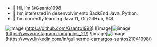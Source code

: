 - 👋 Hi, I’m @Gsanto1998
- 👀 I’m interested in  desenvolvimento BackEnd Java, Python.
- 🌱 I’m currently learning  Java 11,  Git/GitHub, SQL.

<!---
Gsanto1998/Gsanto1998 is a ✨ special ✨ repository because its `README.md` (this file) appears on your GitHub profile.
You can click the Preview link to take a look at your changes.
--->
![image](https://user-images.githubusercontent.com/103608379/167506759-ede2324a-3c8b-4f75-9f55-a0d60aca0bff.png)
(https://github.com/Gsanto1998)
![image]![image](https://user-images.githubusercontent.com/103608379/167506825-53b6fe44-9673-442e-9b64-fb88e331db29.png)
(https://www.instagram.com/guics_21/)
![image]![image](https://user-images.githubusercontent.com/103608379/167506837-1fb9db84-2e83-4f55-8867-b69191219e41.png)
(https://www.linkedin.com/in/guilherme-camargos-santos21041998/)

